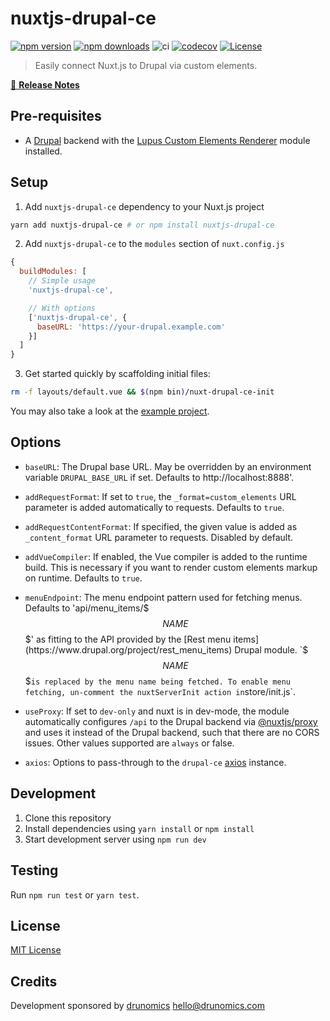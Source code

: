 # nuxtjs-drupal-ce

[![npm version][npm-version-src]][npm-version-href]
[![npm downloads][npm-downloads-src]][npm-downloads-href]
![ci](https://github.com/drunomics/nuxt-module-drupal-ce/workflows/ci/badge.svg)
[![codecov][codecov-src]][codecov-href]
[![License][license-src]][license-href]

> Easily connect Nuxt.js to Drupal via custom elements.

[📖 **Release Notes**](./CHANGELOG.md)

## Pre-requisites

* A [Drupal](https://drupal.org) backend with the 
  [Lupus Custom Elements Renderer](https://www.drupal.org/project/lupus_ce_renderer) 
  module installed. 

## Setup

1. Add `nuxtjs-drupal-ce` dependency to your Nuxt.js project

```bash
yarn add nuxtjs-drupal-ce # or npm install nuxtjs-drupal-ce
```

2. Add `nuxtjs-drupal-ce` to the `modules` section of `nuxt.config.js`

```js
{
  buildModules: [
    // Simple usage
    'nuxtjs-drupal-ce',

    // With options
    ['nuxtjs-drupal-ce', {
      baseURL: 'https://your-drupal.example.com'
    }]
  ]
}
```
3. Get started quickly by scaffolding initial files:
```bash
rm -f layouts/default.vue && $(npm bin)/nuxt-drupal-ce-init
```

You may also take a look at the [example project](https://github.com/drunomics/nuxt-drupal-ce-example).

## Options

- `baseURL`: The Drupal base URL. May be overridden by an environment variable
  `DRUPAL_BASE_URL` if set. Defaults to http://localhost:8888'.

- `addRequestFormat`: If set to `true`, the `_format=custom_elements` URL parameter
  is added automatically to requests. Defaults to `true`. 
  
- `addRequestContentFormat`: If specified, the given value is added as `_content_format`
  URL parameter to requests. Disabled by default.

- `addVueCompiler`: If enabled, the Vue compiler is added to the runtime build. This
  is necessary if you want to render custom elements markup on runtime. Defaults to `true`.

- `menuEndpoint`: The menu endpoint pattern used for fetching menus. Defaults to 'api/menu_items/$$$NAME$$$' as fitting
  to the API provided by the [Rest menu items](https://www.drupal.org/project/rest_menu_items) Drupal module.
  `$$$NAME$$$` is replaced by the menu name being fetched. To enable menu fetching, un-comment the nuxtServerInit action
  in `store/init.js`.

- `useProxy`: If set to `dev-only` and nuxt is in dev-mode, the module automatically 
  configures `/api` to the Drupal backend via 
  [@nuxtjs/proxy](https://github.com/nuxt-community/proxy-module) and uses it instead of 
  the Drupal backend, such that there are no CORS issues. Other values supported are
  `always` or false.

- `axios`: Options to pass-through to the `drupal-ce`
  [axios](https://github.com/nuxt-community/axios-module) instance.

## Development

1. Clone this repository
2. Install dependencies using `yarn install` or `npm install`
3. Start development server using `npm run dev`

## Testing

Run `npm run test` or `yarn test`.

## License

[MIT License](./LICENSE)

## Credits

Development sponsored by [drunomics](https://drunomics.com) <hello@drunomics.com>

<!-- Badges -->
[npm-version-src]: https://img.shields.io/npm/v/nuxtjs-drupal-ce/latest.svg
[npm-version-href]: https://npmjs.com/package/nuxtjs-drupal-ce

[npm-downloads-src]: https://img.shields.io/npm/dt/nuxtjs-drupal-ce.svg
[npm-downloads-href]: https://npmjs.com/package/nuxtjs-drupal-ce

[codecov-src]: https://codecov.io/gh/drunomics/nuxt-module-drupal-ce/branch/1.x/graph/badge.svg?token=vX3zknQWZv
[codecov-href]: https://codecov.io/gh/drunomics/nuxt-module-drupal-ce

[license-src]: https://img.shields.io/npm/l/nuxtjs-drupal-ce.svg
[license-href]: https://npmjs.com/package/nuxtjs-drupal-ce
